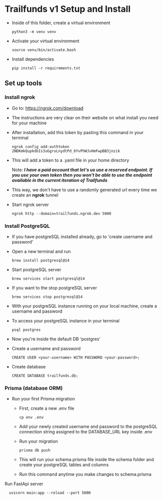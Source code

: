 # Trailfunds v1 Setup and Install

- Inside of this folder, create a virtual environment

      python3 -m venv venv

- Activate your virtual environment

      source venv/bin/activate.bash

- Install dependencies

      pip install -r requirements.txt

## Set up tools

### Install ngrok

- Go to: https://ngrok.com/download
- The instructions are very clear on their website on what install you need for
  your machine
- After installation, add this token by pasting this command in your terminal

      ngrok config add-authtoken 2NDKmkQupkdbIs3uGgruLnydtPd_6YvPhWJvHmFwpBB3jnzik

- This will add a token to a .yaml file in your home directory

  Note: **_I have a paid account that let's us use a reserved endpoint. If you
  use your own token then you won't be able to use the endpoint available in the
  current iteration of Trailfunds_**

- This way, we don't have to use a randomly generated url every time we create
  an **ngrok** tunnel

- Start ngrok server

      ngrok http --domain=trailfunds.ngrok.dev 5000

### Install PostgreSQL

- If you have postgreSQL installed already, go to 'create username and password'

- Open a new terminal and run

      brew install postgresql@14

- Start postgreSQL server

      brew services start postgresql@14

- If you want to the stop postgreSQL server

      brew services stop postgresql@14

- With your postgreSQL instance running on your local machine, create a username
  and password

- To access your postgreSQL instance in your terminal

      psql postgres

- Now you're inside the default DB 'postgres'
- Create a username and password

      CREATE USER <your-username> WITH PASSWORD <your-password>;

- Create database

      CREATE DATABASE trailfunds.db;

### Prisma (database ORM)

- Run your first Prisma migration

  - First, create a new .env file

        cp env .env

  - Add your newly created username and password to the postgreSQL connection
    string assigned to the DATABASE_URL key inside .env

  - Run your migration

        prisma db push

  - This will run your schema.prisma file inside the schema folder and create
    your postgreSQL tables and columns
  - Run this command anytime you make changes to schema.prisma

Run FastApi server

      uvicorn main:app --reload --port 5000
